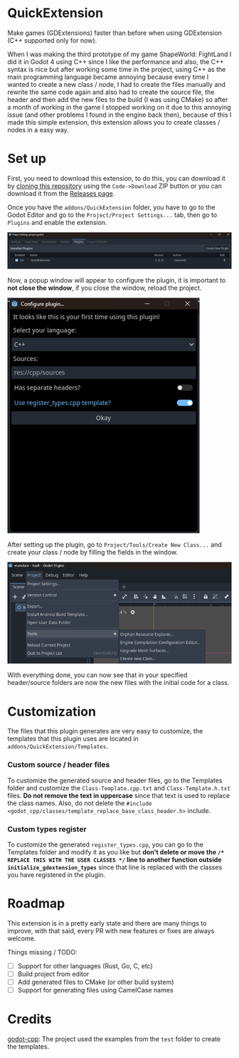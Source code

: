 # QuickExtension
Make games (GDExtensions) faster than before when using GDExtension (C++ supported only for now).

When I was making the third prototype of my game ShapeWorld: FightLand I did it in Godot 4 using C++ since I like the performance and also, the C++ syntax is nice but after working some time in the project, using C++ as the main programming language became annoying because every time I wanted to create a new class / node, I had to create the files manually and rewrite the same code again and also had to create the source file, the header and then add the new files to the build (I was using CMake) so after a month of working in the game I stopped working on it due to this annoying issue (and other problems I found in the engine back then), because of this I made this simple extension, this extension allows you to create classes / nodes in a easy way.

# Set up
First, you need to download this extension, to do this, you can download it by [cloning this repository](https://github.com/ElCosmoXD/QuickExtension/archive/refs/heads/main.zip) using the `Code->Download` ZIP button or you can download it from the [Releases page](https://github.com/ElCosmoXD/QuickExtension/releases).

Once you have the `addons/QuickExtension` folder, you have to go to the Godot Editor and go to the `Project/Project Settings...` tab, then go to `Plugins` and enable the extension.

![img_1](images/1.png)

Now, a popup window will appear to configure the plugin, it is important to **not close the window**, if you close the window, reload the project.

![img_2](images/2.png)

After setting up the plugin, go to `Project/Tools/Create New Class...` and create your class / node by filling the fields in the window.

![img_3](images/3.png)

With everything done, you can now see that in your specified header/source folders are now the new files with the initial code for a class.

# Customization
The files that this plugin generates are very easy to customize, the templates that this plugin uses are located in `addons/QuickExtension/Templates`.

### Custom source / header files
To customize the generated source and header files, go to the Templates folder and customize the `Class-Template.cpp.txt` and `Class-Template.h.txt` files. **Do not remove the text in uppercase** since that text is used to replace the class names. Also, do not delete the `#include <godot_cpp/classes/template_replace_base_class_header.h>` include.

### Custom types register
To customize the generated `register_types.cpp`, you can go to the Templates folder and modify it as you like but **don't delete or move the `/* REPLACE THIS WITH THE USER CLASSES */` line to another function outside `initialize_gdextension_types`** since that line is replaced with the classes you have registered in the plugin.

# Roadmap
This extension is in a pretty early state and there are many things to improve, with that said, every PR with new features or fixes are always welcome.

Things missing / TODO:

- [ ] Support for other languages (Rust, Go, C, etc)
- [ ] Build project from editor
- [ ] Add generated files to CMake (or other build system)
- [ ] Support for generating files using CamelCase names

# Credits

[godot-cpp](https://github.com/godotengine/godot-cpp): The project used the examples from the `test` folder to create the templates.
